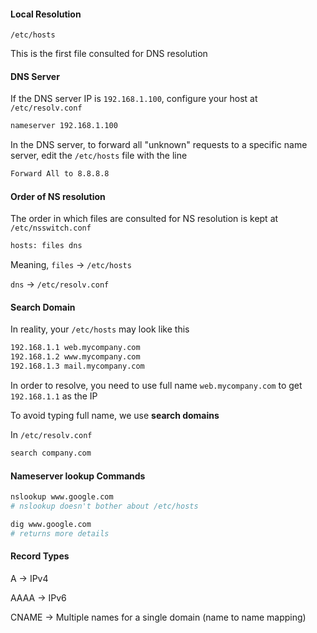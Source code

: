 #### Local Resolution

`/etc/hosts`

This is the first file consulted for DNS resolution

#### DNS Server

If the DNS server IP is `192.168.1.100`, configure your host at `/etc/resolv.conf`

```bash
nameserver 192.168.1.100
```

In the DNS server, to forward all "unknown" requests to a specific name server, edit the `/etc/hosts` file with the line

```bash
Forward All to 8.8.8.8
```

#### Order of NS resolution

The order in which files are consulted for NS resolution is kept at `/etc/nsswitch.conf`

```bash
hosts: files dns
```

Meaning, `files` -> `/etc/hosts`

`dns` -> `/etc/resolv.conf`

#### Search Domain

In reality, your `/etc/hosts` may look like this

```bash
192.168.1.1 web.mycompany.com
192.168.1.2 www.mycompany.com
192.168.1.3 mail.mycompany.com
```

In order to resolve, you need to use full name `web.mycompany.com` to get `192.168.1.1` as the IP

To avoid typing full name, we use **search domains**

In `/etc/resolv.conf`

```bash
search company.com
```

#### Nameserver lookup Commands

```bash
nslookup www.google.com
# nslookup doesn't bother about /etc/hosts

dig www.google.com
# returns more details
```

#### Record Types

A -> IPv4

AAAA -> IPv6

CNAME -> Multiple names for a single domain (name to name mapping)